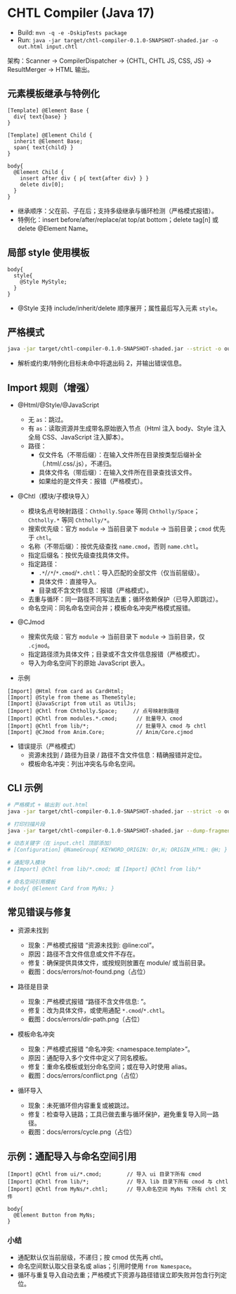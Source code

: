 # CHTL Compiler (Java 17)

- Build: `mvn -q -e -DskipTests package`
- Run: `java -jar target/chtl-compiler-0.1.0-SNAPSHOT-shaded.jar -o out.html input.chtl`

架构：Scanner -> CompilerDispatcher -> {CHTL, CHTL JS, CSS, JS} -> ResultMerger -> HTML 输出。

## 元素模板继承与特例化

```chtl
[Template] @Element Base {
  div{ text{base} }
}

[Template] @Element Child {
  inherit @Element Base;
  span{ text{child} }
}

body{
  @Element Child {
    insert after div { p{ text{after div} } }
    delete div[0];
  }
}
```

- 继承顺序：父在前、子在后；支持多级继承与循环检测（严格模式报错）。
- 特例化：insert before/after/replace/at top/at bottom；delete tag[n] 或 delete @Element Name。

## 局部 style 使用模板

```chtl
body{
  style{
    @Style MyStyle;
  }
}
```

- @Style 支持 include/inherit/delete 顺序展开；属性最后写入元素 `style`。

## 严格模式

```bash
java -jar target/chtl-compiler-0.1.0-SNAPSHOT-shaded.jar --strict -o out.html input.chtl
```

- 解析或约束/特例化目标未命中将退出码 2，并输出错误信息。

## Import 规则（增强）

- @Html/@Style/@JavaScript
  - 无 `as`：跳过。
  - 有 `as`：读取资源并生成带名原始嵌入节点（Html 注入 body、Style 注入全局 CSS、JavaScript 注入脚本）。
  - 路径：
    - 仅文件名（不带后缀）：在输入文件所在目录按类型后缀补全（.html/.css/.js），不递归。
    - 具体文件名（带后缀）：在输入文件所在目录查找该文件。
    - 如果给的是文件夹：报错（严格模式）。

- @Chtl（模块/子模块导入）
  - 模块名点号映射路径：`Chtholly.Space` 等同 `Chtholly/Space`；`Chtholly.*` 等同 `Chtholly/*`。
  - 搜索优先级：官方 `module` → 当前目录下 `module` → 当前目录；`cmod` 优先于 `chtl`。
  - 名称（不带后缀）：按优先级查找 `name.cmod`，否则 `name.chtl`。
  - 指定后缀名：按优先级查找具体文件。
  - 指定路径：
    - `.*`/`/*`/`*.cmod`/`*.chtl`：导入匹配的全部文件（仅当前层级）。
    - 具体文件：直接导入。
    - 目录或不含文件信息：报错（严格模式）。
  - 去重与循环：同一路径不同写法去重；循环依赖保护（已导入即跳过）。
  - 命名空间：同名命名空间合并；模板命名冲突严格模式报错。

- @CJmod
  - 搜索优先级：官方 `module` → 当前目录下 `module` → 当前目录，仅 `.cjmod`。
  - 指定路径须为具体文件；目录或不含文件信息报错（严格模式）。
  - 导入为命名空间下的原始 JavaScript 嵌入。

- 示例

```chtl
[Import] @Html from card as CardHtml;
[Import] @Style from theme as ThemeStyle;
[Import] @JavaScript from util as UtilJs;
[Import] @Chtl from Chtholly.Space;     // 点号映射到路径
[Import] @Chtl from modules.*.cmod;      // 批量导入 cmod
[Import] @Chtl from lib/*;               // 批量导入 cmod 与 chtl
[Import] @CJmod from Anim.Core;          // Anim/Core.cjmod
```

- 错误提示（严格模式）
  - 资源未找到 / 路径为目录 / 路径不含文件信息：精确报错并定位。
  - 模板命名冲突：列出冲突名与命名空间。

## CLI 示例

```bash
# 严格模式 + 输出到 out.html
java -jar target/chtl-compiler-0.1.0-SNAPSHOT-shaded.jar --strict -o out.html input.chtl

# 打印扫描片段
java -jar target/chtl-compiler-0.1.0-SNAPSHOT-shaded.jar --dump-fragments -o out.html input.chtl

# 动态关键字（在 input.chtl 顶部添加）
# [Configuration] @NameGroup{ KEYWORD_ORIGIN: Or,H; ORIGIN_HTML: @H; }

# 通配导入模块
# [Import] @Chtl from lib/*.cmod; 或 [Import] @Chtl from lib/*

# 命名空间引用模板
# body{ @Element Card from MyNs; }
```

## 常见错误与修复

- 资源未找到
  - 现象：严格模式报错 “资源未找到: <path> @line:col”。
  - 原因：路径不含文件信息或文件不存在。
  - 修复：确保提供具体文件，或按规则放置在 module/ 或当前目录。
  - 截图：docs/errors/not-found.png（占位）

- 路径是目录
  - 现象：严格模式报错 “路径不含文件信息: <path>”。
  - 修复：改为具体文件，或使用通配 `*.cmod`/`*.chtl`。
  - 截图：docs/errors/dir-path.png（占位）

- 模板命名冲突
  - 现象：严格模式报错 “命名冲突: <namespace.template>”。
  - 原因：通配导入多个文件中定义了同名模板。
  - 修复：重命名模板或划分命名空间；或在导入时使用 alias。
  - 截图：docs/errors/conflict.png（占位）

- 循环导入
  - 现象：未死循环但内容重复或被跳过。
  - 修复：检查导入链路；工具已做去重与循环保护，避免重复导入同一路径。
  - 截图：docs/errors/cycle.png（占位）

## 示例：通配导入与命名空间引用

```chtl
[Import] @Chtl from ui/*.cmod;        // 导入 ui 目录下所有 cmod
[Import] @Chtl from lib/*;            // 导入 lib 目录下所有 cmod 与 chtl
[Import] @Chtl from MyNs/*.chtl;      // 导入命名空间 MyNs 下所有 chtl 文件

body{
  @Element Button from MyNs;
}
```

### 小结
- 通配默认仅当前层级，不递归；按 cmod 优先再 chtl。
- 命名空间默认取父目录名或 alias；引用时使用 `from Namespace`。
- 循环与重复导入自动去重；严格模式下资源与路径错误立即失败并包含行列定位。